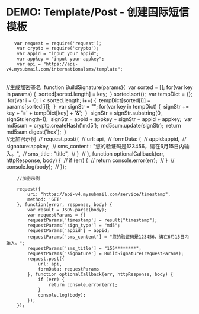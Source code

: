 # DEMO: Template/Post - 创建国际短信模板

       var request = require('request');
        var crypto = require('crypto');
        var appid = "input your appid";
        var appkey = "input your appkey";
        var api = "https://api-v4.mysubmail.com/internationalsms/template";


​        
​        //生成加密签名
​        function BuildSignature(params){
​            var sorted = [];
​            for(var key in params) {
​                sorted[sorted.length] = key;
​            }
​            sorted.sort();
​            var tempDict = {};
​            for(var i = 0; i < sorted.length; i++) {
​                tempDict[sorted[i]] = params[sorted[i]];
​            }
​            var signStr = "";
​            for(var key in tempDict) {
​                signStr += key + '=' + tempDict[key] + '&amp;'; 
​            }
​            signStr = signStr.substring(0, signStr.length-1);
​            signStr = appid + appkey + signStr + appid + appkey; 
​            var md5sum = crypto.createHash('md5');
​            md5sum.update(signStr);
​            return md5sum.digest('hex');
​        }
​        
​        //无加密示例
​        // request.post({
​        //     url: api, 
​        //     formData: {
​        //         appid:appid,
​        //         signature:appkey,
​        //         sms_content : "您的验证码是123456，请在6月15日内输入。",
​        //         sms_title : "title",
​        //     }
​        // }, function optionalCallback(err, httpResponse, body) {
​        //     if (err) {
​        //         return console.error(err);
​        //     }
​        //     console.log(body);
​        // });
​        

        //加密示例
        
        request({
            uri: "https://api-v4.mysubmail.com/service/timestamp",
            method: 'GET'
        }, function(error, response, body) {
            var result = JSON.parse(body);
            var requestParams = {}
            requestParams['timestamp'] = result["timestamp"];
            requestParams['sign_type'] = "md5";
            requestParams['appid'] = appid;
            requestParams['sms_content'] = "您的验证码是123456，请在6月15日内输入。";
            requestParams['sms_title'] = "155********";
            requestParams['signature'] = BuildSignature(requestParams);
            request.post({
                url: api, 
                formData: requestParams
            }, function optionalCallback(err, httpResponse, body) {
                if (err) {
                    return console.error(err);
                }
                console.log(body);
            });
        });


​        